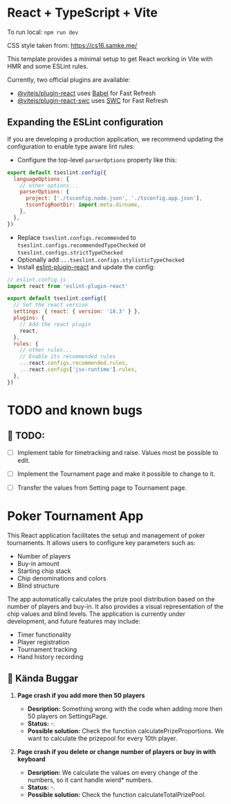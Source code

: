 # React + TypeScript + Vite

To run local: `npm run dev`

CSS style taken from: https://cs16.samke.me/

This template provides a minimal setup to get React working in Vite with HMR and some ESLint rules.

Currently, two official plugins are available:

- [@vitejs/plugin-react](https://github.com/vitejs/vite-plugin-react/blob/main/packages/plugin-react/README.md) uses [Babel](https://babeljs.io/) for Fast Refresh
- [@vitejs/plugin-react-swc](https://github.com/vitejs/vite-plugin-react-swc) uses [SWC](https://swc.rs/) for Fast Refresh

## Expanding the ESLint configuration

If you are developing a production application, we recommend updating the configuration to enable type aware lint rules:

- Configure the top-level `parserOptions` property like this:

```js
export default tseslint.config({
  languageOptions: {
    // other options...
    parserOptions: {
      project: ['./tsconfig.node.json', './tsconfig.app.json'],
      tsconfigRootDir: import.meta.dirname,
    },
  },
})
```

- Replace `tseslint.configs.recommended` to `tseslint.configs.recommendedTypeChecked` or `tseslint.configs.strictTypeChecked`
- Optionally add `...tseslint.configs.stylisticTypeChecked`
- Install [eslint-plugin-react](https://github.com/jsx-eslint/eslint-plugin-react) and update the config:

```js
// eslint.config.js
import react from 'eslint-plugin-react'

export default tseslint.config({
  // Set the react version
  settings: { react: { version: '18.3' } },
  plugins: {
    // Add the react plugin
    react,
  },
  rules: {
    // other rules...
    // Enable its recommended rules
    ...react.configs.recommended.rules,
    ...react.configs['jsx-runtime'].rules,
  },
})
```

# TODO and known bugs

## 📝 TODO: 
- [ ] Implement table for timetracking and raise. Values most be possible to edit. 
- [ ] Implement the Tournament page and make it possible to change to it. 
- [ ] Transfer the values from Setting page to Tournament page. 


# Poker Tournament App

This React application facilitates the setup and management of poker tournaments.  It allows users to configure key parameters such as:

* Number of players
* Buy-in amount
* Starting chip stack
* Chip denominations and colors
* Blind structure

The app automatically calculates the prize pool distribution based on the number of players and buy-in.  It also provides a visual representation of the chip values and blind levels.  The application is currently under development, and future features may include:

* Timer functionality
* Player registration
* Tournament tracking
* Hand history recording

## 🐞 Kända Buggar
1. **Page crash if you add more then 50 players**
   - **Desription:** Something wrong with the code when adding more then 50 players on SettingsPage.
   - **Status:** -.
   - **Possible solution:** Check the function calculatePrizeProportions. We want to calculate the prizepool for every 10th player.

2. **Page crash if you delete or change number of players or buy in with keyboard**
   - **Desription:** We calculate the values on every change of the numbers, so it cant handle wierd* numbers. 
   - **Status:** -.
   - **Possible solution:** Check the function calculateTotalPrizePool. 


